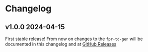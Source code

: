 # Changelog

## v1.0.0 2024-04-15
First stable release! From now on changes to the `fpr-td-gen` will be documented in this changelog and at [GitHub Releases](https://github.com/AgroCares/fpr-td-gen/releases)
